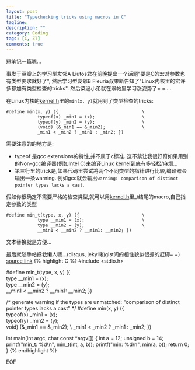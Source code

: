 ```yaml
---
layout: post
title: "Typechecking tricks using macros in C"
tagline:
description: ""
category: Coding
tags: [C, ZT]
comments: true
---
```


短笔记一篇嗯…

事发于豆瓣上的学习型友邻A Liutos君在前晚提出一个话题"要是C的宏对参数也有类型要求就好了", 然后学习型友邻B Fleuria叔果断告知了"Linux内核里的宏许多都加有类型检查的tricks". 然后菜逼小弟就在跟帖里学习涨姿势了= =….

在Linux内核的[kernel.h](http://lxr.free-electrons.com/source/include/linux/kernel.h#L568)里的`min(x, y)`就用到了类型检查的tricks:

	#define min(x, y) ({                                \
            	typeof(x) _min1 = (x);                  \
            	typeof(y) _min2 = (y);                  \
            	(void) (&_min1 == &_min2);              \
            	_min1 < _min2 ? _min1 : _min2; })

需要注意的的地方是:

- typeof 是gcc extensions的特性,并不属于c标准. 这不禁让我很好奇如果用别的Non-gcc编译器(例如Intel C)来编译Linux kernel到底有多轻松/麻烦…
- 第三行里的trick是,如果代码里尝试將两个不同类型的指针进行比较,编译器会输出一条warning. 例如gcc就会输出`warning: comparison of distinct pointer types lacks a cast`. 

假如你很确定不需要严格的检查类型,就可以用[kernel.h](http://lxr.free-electrons.com/source/include/linux/kernel.h#L632)里_t结尾的macro,自己指定参数的类型

	#define min_t(type, x, y) ({                        \
            	type __min1 = (x);                      \
            	type __min2 = (y);                      \
            	__min1 < __min2 ? __min1: __min2; })

文本替换就是方便…

最后就随手帖拯救懒人嗯…(disqus, jekyll和gist间的相性貌似很差的赶脚= =)
[source link](https://gist.github.com/ZephyrSL/4022951#file-typechecking_macros-c)
{% highlight C %}
#include <stdio.h>

#define min_t(type, x, y) ({                        \
	type __min1 = (x);                      \
	type __min2 = (y);                      \
	__min1 < __min2 ? __min1: __min2; })

/* generate warning if the types are unmatched: "comparison of distinct pointer types lacks a cast" */
#define min(x, y) ({                                \
	typeof(x) _min1 = (x);                  \
	typeof(y) _min2 = (y);                  \
	void) (&_min1 == &_min2);              \ 
	_min1 < _min2 ? _min1 : _min2; })


int main(int argc, char const *argv[])
{
  int a = 12;
  unsigned b = 14;
  printf("min_t: %d\n", min_t(int, a, b));
  printf("min: %d\n", min(a, b));
  return 0;
}
{% endhighlight %}

EOF



